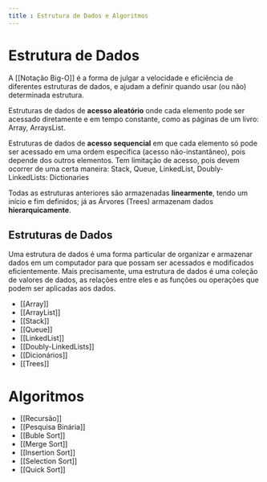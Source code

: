 ```yaml
---
title : Estrutura de Dados e Algoritmos
---
```


# Estrutura de Dados

A [[Notação Big-O]] é a forma de julgar a velocidade e eficiência de diferentes estruturas de dados, e ajudam a definir quando usar (ou não) determinada estrutura.

Estruturas de dados de **acesso aleatório** onde cada elemento pode ser acessado diretamente e em tempo constante, como as páginas de um livro: Array, ArraysList.

Estruturas de dados de **acesso sequencial** em que cada elemento só pode ser acessado em uma ordem específica (acesso não-instantâneo), pois depende dos outros elementos. Tem limitação de acesso, pois devem ocorrer de uma certa maneira: Stack, Queue, LinkedList, Doubly-LinkedLists: Dictionaries

Todas as estruturas anteriores são armazenadas **linearmente**, tendo um início e fim definidos; já as Árvores (Trees) armazenam dados **hierarquicamente**.

## Estruturas de Dados
Uma estrutura de dados é uma forma particular de organizar e armazenar dados em um computador para que possam ser acessados e modificados eficientemente. Mais precisamente, uma estrutura de dados é uma coleção de valores de dados, as relações entre eles e as funções ou operações que podem ser aplicadas aos dados.
- [[Array]]
- [[ArrayList]]
- [[Stack]]
- [[Queue]]
- [[LinkedList]]
- [[Doubly-LinkedLists]]
- [[Dicionários]]
- [[Trees]]

# Algoritmos
- [[Recursão]]
- [[Pesquisa Binária]]
- [[Buble Sort]]
- [[Merge Sort]]
- [[Insertion Sort]]
- [[Selection Sort]]
- [[Quick Sort]]